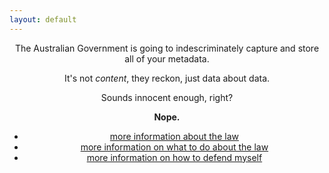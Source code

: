 ```yaml
---
layout: default
---
```


<div align="center">
    <p class="lead">The Australian Government is going to indescriminately
    capture and store all of your metadata.</p>
    <p class="lead">It's not <em>content</em>, they reckon, just data about data.</p>
    <p class="lead">Sounds innocent enough, right?</p>
    <p class="text-danger lead"><strong>Nope.</strong></p>
<ul class="list-unstyled">
  <li><a href="/law/">more information about the law</a></li>
  <li><a href="/campaign/">more information on what to do about the law</a>
  <li><a href="/protect/">more information on how to defend myself</a></li>
</ul>
</div>
